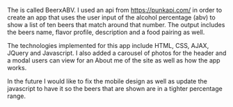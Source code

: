 The is called BeerxABV. I used an api from https://punkapi.com/ in order to create an app that uses the user input of the alcohol percentage (abv) to show a list of ten beers that match around that number. The output includes the beers name, flavor profile, description and a food pairing as well. 

The technologies implemented for this app include HTML, CSS, AJAX, JQuery and Javascript. I also added a carousel of photos for the header and a modal users can view for an About me of the site as well as how the app works.

In the future I would like to fix the mobile design as well as update the javascript to have it so the beers that are shown are in a tighter percentage range. 
